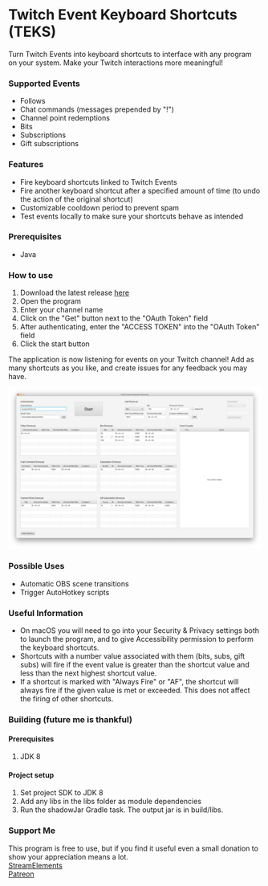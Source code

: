 # Twitch Event Keyboard Shortcuts (TEKS)
Turn Twitch Events into keyboard shortcuts to interface with any program on your system. Make your Twitch interactions more meaningful!

### Supported Events
- Follows
- Chat commands (messages prepended by "!")
- Channel point redemptions
- Bits
- Subscriptions
- Gift subscriptions

### Features
- Fire keyboard shortcuts linked to Twitch Events
- Fire another keyboard shortcut after a specified amount of time (to undo the action of the original shortcut)
- Customizable cooldown period to prevent spam
- Test events locally to make sure your shortcuts behave as intended

### Prerequisites
- Java

### How to use
1. Download the latest release [here](https://github.com/Rexios80/Twitch-Event-Keyboard-Shortcuts/releases)
2. Open the program
3. Enter your channel name
4. Click on the "Get" button next to the "OAuth Token" field
5. After authenticating, enter the "ACCESS TOKEN" into the "OAuth Token" field
6. Click the start button

The application is now listening for events on your Twitch channel! Add as many shortcuts as you like, and create issues for any feedback you may have.

![Demo Image](https://github.com/Rexios80/Twitch-Event-Keyboard-Shortcuts/blob/master/demo.png)

### Possible Uses
- Automatic OBS scene transitions
- Trigger AutoHotkey scripts

### Useful Information
- On macOS you will need to go into your Security & Privacy settings both to launch the program, and to give Accessibility permission to perform the keyboard shortcuts.
- Shortcuts with a number value associated with them (bits, subs, gift subs) will fire if the event value is greater than the shortcut value and less than the next highest shortcut value.
- If a shortcut is marked with "Always Fire" or "AF", the shortcut will always fire if the given value is met or exceeded. This does not affect the firing of other shortcuts.

### Building (future me is thankful)
#### Prerequisites
1. JDK 8
#### Project setup
1. Set project SDK to JDK 8
2. Add any libs in the libs folder as module dependencies
3. Run the shadowJar Gradle task. The output jar is in build/libs.

### Support Me
This program is free to use, but if you find it useful even a small donation to show your appreciation means a lot.  
[StreamElements](https://streamelements.com/rexios85/tip)  
[Patreon](https://www.patreon.com/rexios)
